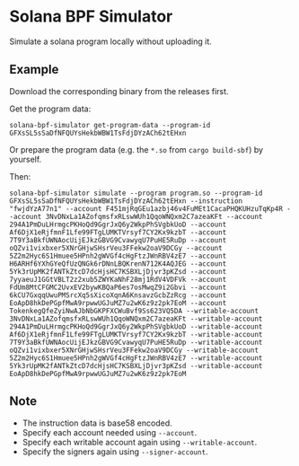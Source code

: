 # Solana BPF Simulator
Simulate a solana program locally without uploading it.

## Example
Download the corresponding binary from the releases first.

Get the program data:
```shell
solana-bpf-simulator get-program-data --program-id GFXsSL5sSaDfNFQUYsHekbWBW1TsFdjDYzACh62tEHxn
```
Or prepare the program data (e.g. the `*.so` from `cargo build-sbf`) by yourself.

Then:
```shell
solana-bpf-simulator simulate --program program.so --program-id GFXsSL5sSaDfNFQUYsHekbWBW1TsFdjDYzACh62tEHxn --instruction "fwjdYzA77n1" --account F451mjRqGEu1azbj46v4FuMEt1CacaPHQKUHzuTqKp4R --account 3NvDNxLa1AZofqmsfxRLswWUh1QqoWNQxm2C7azeaKFt --account 294A1PmDuLHrmgcPKHoQd9GgrJxQ6y2WkpPhSVgbkUoD --account Af6DjX1eRjfmnF1Lfe99FTgLUMKTVrsyf7CY2Kx9kzbT --account 7T9Y3aBkfUWNAocUijEJkzGBVG9CvawyqU7PuHE5RuDp --account oQZvi1vixbxer5XNrGHjwSHsrVeu3FFekw2oaV9DCGy --account 5Z2m2Hyc6S1Hmuee5HPnh2gWVGf4cHgFtzJWnRBV4zE7 --account H6ARHf6YXhGYeQfUzQNGk6rDNnLBQKrenN712K4AQJEG --account 5Yk3rUpMK2fANTkZtcD7dcHjsHC7KSBXLjDjvr3pKZsd --account 7yyaeuJ1GGtVBLT2z2xub5ZWYKaNhF28mj1RdV4VDFVk --account FdUm8MtCFGMC2UvxEV2bywKBQaP6es7osMwqZ9i2Gbvi --account 6kCU7GxqqUwuPMSrcXq5sXicoXqnA6KnsavzGcbZzRcg --account EoApD8hkDePGpfMwA9rpwwUGJuMZ7u2wK6z9z2pk7EoM --account TokenkegQfeZyiNwAJbNbGKPFXCWuBvf9Ss623VQ5DA --writable-account 3NvDNxLa1AZofqmsfxRLswWUh1QqoWNQxm2C7azeaKFt --writable-account 294A1PmDuLHrmgcPKHoQd9GgrJxQ6y2WkpPhSVgbkUoD --writable-account Af6DjX1eRjfmnF1Lfe99FTgLUMKTVrsyf7CY2Kx9kzbT --writable-account 7T9Y3aBkfUWNAocUijEJkzGBVG9CvawyqU7PuHE5RuDp --writable-account oQZvi1vixbxer5XNrGHjwSHsrVeu3FFekw2oaV9DCGy --writable-account 5Z2m2Hyc6S1Hmuee5HPnh2gWVGf4cHgFtzJWnRBV4zE7 --writable-account 5Yk3rUpMK2fANTkZtcD7dcHjsHC7KSBXLjDjvr3pKZsd --writable-account EoApD8hkDePGpfMwA9rpwwUGJuMZ7u2wK6z9z2pk7EoM
```

## Note

* The instruction data is base58 encoded.
* Specify each account needed using `--account`.
* Specify each writable account again using `--writable-account`.
* Specify the signers again using `--signer-account`.
